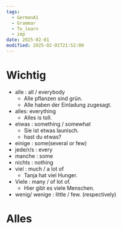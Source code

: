 ```yaml
---
tags:
  - GermanA1
  - Grammar
  - To_learn
  - imp
date: 2025-02-01
modified: 2025-02-01T21:52:00
---
```

# Wichtig
- alle : all / everybody
	- Alle pflanzen sind grün.
	- Alle haben der Einladung zugesagt.
- alles: everything
	- Alles is toll.
- etwas : something / somewhat
	- Sie ist etwas launisch.
	- hast du etwas?
- einige : some(several or few)
- jede/r/s : every
- manche : some
- nichts : nothing
- viel : much / a lot of
	- Tanja hat viel Hunger.
- Viele : many / of lot of.
	- Hier gibt es viele Menschen.
- wenig/ wenige : little / few. (respectively)
# Alles

